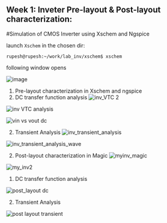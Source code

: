 ## Week 1: Inveter Pre-layout & Post-layout characterization:

#Simulation of CMOS Inverter using Xschem and Ngspice

launch `Xschem` in the chosen dir:
```
rupesh@rupesh:~/work/lab_inv/xschem$ xschem
```
following window opens

![image](https://user-images.githubusercontent.com/94752269/218549570-dd1b429b-3f39-423c-83a2-35c4408aa1e3.png)

1. Pre-layout characterization in Xschem and ngspice
  1. DC transfer function analysis
  ![inv_VTC 2](https://user-images.githubusercontent.com/94752269/218339465-58f6708d-e84e-4170-8f98-3cb4fc373bf3.png)
  
  ![inv VTC analysis](https://user-images.githubusercontent.com/94752269/218339467-4764799b-4ba5-4be3-8d0f-0e3872e1efa6.png)
  
  ![vin vs vout dc](https://user-images.githubusercontent.com/94752269/218339476-f5e02283-485b-4556-8917-b878bbda7b30.png)
  
  2. Transient Analysis
   ![inv_transient_analysis ](https://user-images.githubusercontent.com/94752269/218339460-65ea48d1-3a83-438f-a2a8-8d44b352cc4b.png)
   
   ![inv_transient_analysis_wave](https://user-images.githubusercontent.com/94752269/218339462-cf4d5cae-20a6-4453-b304-4bc9d3fcf9b0.png)
   
2. Post-layout characterization in Magic
![myinv_magic](https://user-images.githubusercontent.com/94752269/218339474-2f9cea90-48af-4fd3-ad22-77a8d5d7dff6.png)

![my_inv2](https://user-images.githubusercontent.com/94752269/218339471-0ecc5ee0-b322-4ad5-87d6-2690e1a558d6.png)

  1. DC transfer function analysis
  
![post_layout dc](https://user-images.githubusercontent.com/94752269/218552649-b6b889de-7450-4bcd-bb45-4261f720a4ba.png)

 
  2. Transient Analysis

![post layout transient](https://user-images.githubusercontent.com/94752269/218552771-f0a1fadf-2226-434c-9ea3-aa4b850f2599.png)


